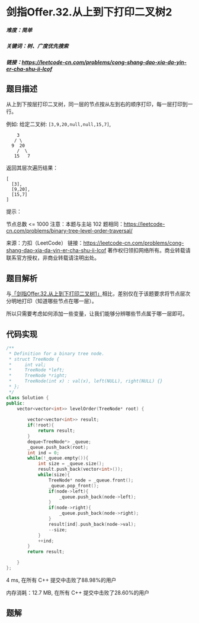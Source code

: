 # 剑指Offer.32.从上到下打印二叉树2

##### 难度：简单

##### 关键词：树、广度优先搜索

##### 链接：https://leetcode-cn.com/problems/cong-shang-dao-xia-da-yin-er-cha-shu-ii-lcof

## 题目描述

从上到下按层打印二叉树，同一层的节点按从左到右的顺序打印，每一层打印到一行。

例如:
给定二叉树: `[3,9,20,null,null,15,7]`,

```
    3
   / \
  9  20
    /  \
   15   7
```

返回其层次遍历结果：

```
[
  [3],
  [9,20],
  [15,7]
]
```

提示：

节点总数 <= 1000
注意：本题与主站 102 题相同：https://leetcode-cn.com/problems/binary-tree-level-order-traversal/

来源：力扣（LeetCode）
链接：https://leetcode-cn.com/problems/cong-shang-dao-xia-da-yin-er-cha-shu-ii-lcof
著作权归领扣网络所有。商业转载请联系官方授权，非商业转载请注明出处。

## 题目解析

与[「剑指Offer.32.从上到下打印二叉树1」](./剑指Offer.32.从上到下打印二叉树1.md)相比，差别仅在于该题要求将节点层次分明地打印（知道哪些节点在哪一层）。

所以只需要考虑如何添加一些变量，让我们能够分辨哪些节点属于哪一层即可。

## 代码实现

```c++
/**
 * Definition for a binary tree node.
 * struct TreeNode {
 *     int val;
 *     TreeNode *left;
 *     TreeNode *right;
 *     TreeNode(int x) : val(x), left(NULL), right(NULL) {}
 * };
 */
class Solution {
public:
    vector<vector<int>> levelOrder(TreeNode* root) {
        
        vector<vector<int>> result;
        if(!root){
            return result;
        }
        deque<TreeNode*> _queue;
        _queue.push_back(root);
        int ind = 0;
        while(!_queue.empty()){
            int size = _queue.size();
            result.push_back(vector<int>());
            while(size){
                TreeNode* node = _queue.front();
                _queue.pop_front();
                if(node->left){
                    _queue.push_back(node->left);
                }
                if(node->right){
                    _queue.push_back(node->right);
                }
                result[ind].push_back(node->val);
                --size;
            }
            ++ind;
        }
        return result;

    }
};
```

4 ms, 在所有 C++ 提交中击败了88.98%的用户

内存消耗：12.7 MB, 在所有 C++ 提交中击败了28.60%的用户

## 题解

